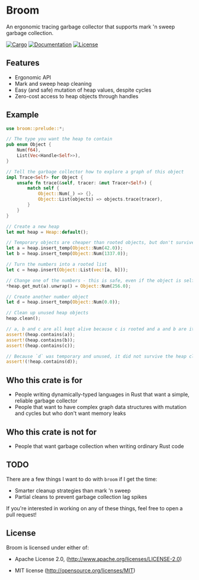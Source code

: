 # Broom

An ergonomic tracing garbage collector that supports mark 'n sweep garbage collection.

[![Cargo](https://img.shields.io/crates/v/broom.svg)](
https://crates.io/crates/broom)
[![Documentation](https://docs.rs/broom/badge.svg)](
https://docs.rs/broom)
[![License](https://img.shields.io/badge/license-MIT%2FApache--2.0-blue.svg)](
https://github.com/zesterer/broom)

## Features

- Ergonomic API
- Mark and sweep heap cleaning
- Easy (and safe) mutation of heap values, despite cycles
- Zero-cost access to heap objects through handles

## Example

```rust
use broom::prelude::*;

// The type you want the heap to contain
pub enum Object {
    Num(f64),
    List(Vec<Handle<Self>>),
}

// Tell the garbage collector how to explore a graph of this object
impl Trace<Self> for Object {
    unsafe fn trace(&self, tracer: &mut Tracer<Self>) {
        match self {
            Object::Num(_) => {},
            Object::List(objects) => objects.trace(tracer),
        }
    }
}

// Create a new heap
let mut heap = Heap::default();

// Temporary objects are cheaper than rooted objects, but don't survive heap cleans
let a = heap.insert_temp(Object::Num(42.0));
let b = heap.insert_temp(Object::Num(1337.0));

// Turn the numbers into a rooted list
let c = heap.insert(Object::List(vec![a, b]));

// Change one of the numbers - this is safe, even if the object is self-referential!
*heap.get_mut(a).unwrap() = Object::Num(256.0);

// Create another number object
let d = heap.insert_temp(Object::Num(0.0));

// Clean up unused heap objects
heap.clean();

// a, b and c are all kept alive because c is rooted and a and b are its children
assert!(heap.contains(a));
assert!(heap.contains(b));
assert!(heap.contains(c));

// Because `d` was temporary and unused, it did not survive the heap clean
assert!(!heap.contains(d));
```

## Who this crate is for

- People writing dynamically-typed languages in Rust that want a simple, reliable garbage collector
- People that want to have complex graph data structures with mutation and cycles but who don't want memory leaks

## Who this crate is not for

- People that want garbage collection when writing ordinary Rust code

## TODO

There are a few things I want to do with `broom` if I get the time:

- Smarter cleanup strategies than mark 'n sweep
- Partial cleans to prevent garbage collection lag spikes

If you're interested in working on any of these things, feel free to open a pull request!

## License

Broom is licensed under either of:

- Apache License 2.0, (http://www.apache.org/licenses/LICENSE-2.0)

- MIT license (http://opensource.org/licenses/MIT)
